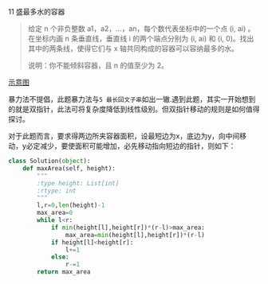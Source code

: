 11 盛最多水的容器

> 给定 n 个非负整数 a1，a2，...，an，每个数代表坐标中的一个点 (i, ai) 。在坐标内画 n 条垂直线，垂直线 i 的两个端点分别为 (i, ai) 和 (i, 0)。找出其中的两条线，使得它们与 x 轴共同构成的容器可以容纳最多的水。
>
> 说明：你不能倾斜容器，且 n 的值至少为 2。
>

[示意图](https://aliyun-lc-upload.oss-cn-hangzhou.aliyuncs.com/aliyun-lc-upload/uploads/2018/07/25/question_11.jpg)

暴力法不提倡，此题暴力法与`5 最长回文子串`如出一辙.遇到此题，其实一开始想到的就是双指针，此法可将复杂度降低到线性级别。但双指针移动的规则是如何值得探讨。

对于此题而言，要求得两边所夹容器面积，设最短边为x，底边为y，向中间移动，y必定减少，要使面积可能增加，必先移动指向短边的指针，则如下：

```python
class Solution(object):
    def maxArea(self, height):
        """
        :type height: List[int]
        :rtype: int
        """
        l,r=0,len(height)-1
        max_area=0
        while l<r:
            if min(height[l],height[r])*(r-l)>max_area:
                max_area=min(height[l],height[r])*(r-l)
            if height[l]<height[r]:
                l+=1
            else:
                r-=1
        return max_area
```

